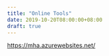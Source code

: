 ```yaml
---
title: "Online Tools"
date: 2019-10-20T08:00:00+08:00
draft: true
---
```


https://mha.azurewebsites.net/